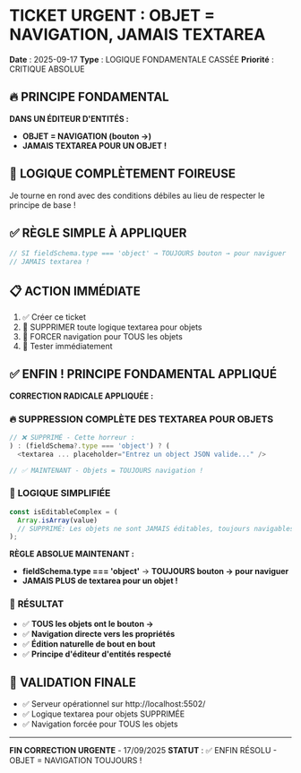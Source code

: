 # TICKET URGENT : OBJET = NAVIGATION, JAMAIS TEXTAREA

**Date** : 2025-09-17
**Type** : LOGIQUE FONDAMENTALE CASSÉE
**Priorité** : CRITIQUE ABSOLUE

## 🔥 PRINCIPE FONDAMENTAL
**DANS UN ÉDITEUR D'ENTITÉS :**
- **OBJET = NAVIGATION (bouton →)**
- **JAMAIS TEXTAREA POUR UN OBJET !**

## 🐛 LOGIQUE COMPLÈTEMENT FOIREUSE
Je tourne en rond avec des conditions débiles au lieu de respecter le principe de base !

## ✅ RÈGLE SIMPLE À APPLIQUER
```typescript
// SI fieldSchema.type === 'object' → TOUJOURS bouton → pour naviguer
// JAMAIS textarea !
```

## 📋 ACTION IMMÉDIATE
1. ✅ Créer ce ticket
2. 🔄 SUPPRIMER toute logique textarea pour objets
3. 🔄 FORCER navigation pour TOUS les objets
4. 🔄 Tester immédiatement

## ✅ ENFIN ! PRINCIPE FONDAMENTAL APPLIQUÉ

**CORRECTION RADICALE APPLIQUÉE :**

### 🔥 **SUPPRESSION COMPLÈTE DES TEXTAREA POUR OBJETS**
```typescript
// ❌ SUPPRIMÉ - Cette horreur :
) : (fieldSchema?.type === 'object') ? (
  <textarea ... placeholder="Entrez un object JSON valide..." />

// ✅ MAINTENANT - Objets = TOUJOURS navigation !
```

### 🎯 **LOGIQUE SIMPLIFIÉE**
```typescript
const isEditableComplex = (
  Array.isArray(value)
  // SUPPRIMÉ: Les objets ne sont JAMAIS éditables, toujours navigables !
);
```

**RÈGLE ABSOLUE MAINTENANT :**
- **fieldSchema.type === 'object'** → **TOUJOURS bouton → pour naviguer**
- **JAMAIS PLUS de textarea pour un objet !**

### 🎉 **RÉSULTAT**
- ✅ **TOUS les objets ont le bouton →**
- ✅ **Navigation directe vers les propriétés**
- ✅ **Édition naturelle de bout en bout**
- ✅ **Principe d'éditeur d'entités respecté**

## 🧪 **VALIDATION FINALE**
- ✅ Serveur opérationnel sur http://localhost:5502/
- ✅ Logique textarea pour objets SUPPRIMÉE
- ✅ Navigation forcée pour TOUS les objets

---
**FIN CORRECTION URGENTE** - 17/09/2025
**STATUT** : ✅ ENFIN RÉSOLU - OBJET = NAVIGATION TOUJOURS !